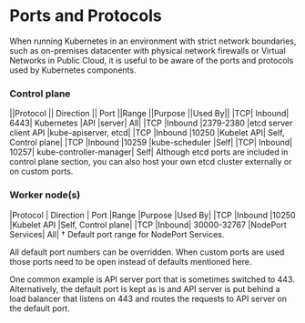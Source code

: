 # Ports and Protocols
When running Kubernetes in an environment with strict network boundaries, such as on-premises datacenter with physical network firewalls or Virtual Networks in Public Cloud, it is useful to be aware of the ports and protocols used by Kubernetes components.

### Control plane
||Protocol	|| Direction ||	Port ||Range	||Purpose	||Used By||
|TCP|	Inbound|	6443|	Kubernetes |API |server|	All|
|TCP	|Inbound	|2379-2380	|etcd server client API	|kube-apiserver, etcd|
|TCP	|Inbound	|10250	|Kubelet API|	Self, Control plane|
|TCP	|Inbound	|10259	|kube-scheduler	|Self|
|TCP|	Inbound|	10257|	kube-controller-manager|	Self|
Although etcd ports are included in control plane section, you can also host your own etcd cluster externally or on custom ports.

### Worker node(s)
|Protocol	| Direction |	Port |Range	|Purpose	|Used By|
|TCP	|Inbound	|10250	|Kubelet API	|Self, Control plane|
|TCP	|Inbound|	30000-32767	|NodePort Services|	All|
† Default port range for NodePort Services.

All default port numbers can be overridden. When custom ports are used those ports need to be open instead of defaults mentioned here.

One common example is API server port that is sometimes switched to 443. 
Alternatively, the default port is kept as is and API server is put behind a load balancer that listens on 443 and routes the requests to API server on the default port.
